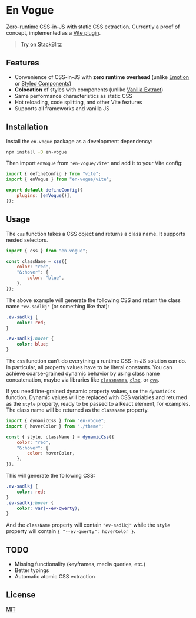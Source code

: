 # En Vogue

Zero-runtime CSS-in-JS with static CSS extraction. Currently a proof of concept, implemented as a [Vite plugin](https://vitejs.dev).

> [Try on StackBlitz](https://stackblitz.com/edit/vitejs-vite-yvbldw?file=vite.config.ts,src%2FApp.tsx)

## Features

- Convenience of CSS-in-JS with **zero runtime overhead** (unlike [Emotion](https://emotion.sh) or [Styled Components](https://styled-components.com))
- **Colocation** of styles with components (unlike [Vanilla Extract](https://vanilla-extract.style/))
- Same performance characteristics as static CSS
- Hot reloading, code splitting, and other Vite features
- Supports all frameworks and vanilla JS

## Installation

Install the `en-vogue` package as a development dependency:

```sh
npm install -D en-vogue
```

Then import `enVogue` from `"en-vogue/vite"` and add it to your Vite config:

```js
import { defineConfig } from "vite";
import { enVogue } from "en-vogue/vite";

export default defineConfig({
	plugins: [enVogue()],
});
```

## Usage

The `css` function takes a CSS object and returns a class name. It supports nested selectors.

```js
import { css } from "en-vogue";

const className = css({
	color: "red",
	"&:hover": {
		color: "blue",
	},
});
```

The above example will generate the following CSS and return the class name `"ev-sadlkj"` (or something like that):

```css
.ev-sadlkj {
	color: red;
}

.ev-sadlkj:hover {
	color: blue;
}
```

The `css` function can't do everything a runtime CSS-in-JS solution can do. In particular, all property values have to be literal constants. You can achieve coarse-grained dynamic behavior by using class name concatenation, maybe via libraries like [`classnames`](https://github.com/JedWatson/classnames), [`clsx`](https://github.com/lukeed/clsx), or [`cva`](https://github.com/joe-bell/cva).

If you need fine-grained dynamic property values, use the `dynamicCss` function. Dynamic values will be replaced with CSS variables and returned as the `style` property, ready to be passed to a React element, for examples. The class name will be returned as the `className` property.

```js
import { dynamicCss } from "en-vogue";
import { hoverColor } from "./theme";

const { style, className } = dynamicCss({
	color: "red",
	"&:hover": {
		color: hoverColor,
	},
});
```

This will generate the following CSS:

```css
.ev-sadlkj {
	color: red;
}
.ev-sadlkj:hover {
	color: var(--ev-qwerty);
}
```

And the `className` property will contain `"ev-sadlkj"` while the `style` property will contain `{ "--ev-qwerty": hoverColor }`.

## TODO

- Missing functionality (keyframes, media queries, etc.)
- Better typings
- Automatic atomic CSS extraction

## License

[MIT](LICENSE)
